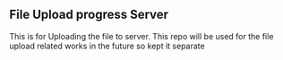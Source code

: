 ## File Upload progress Server

This is for Uploading the file to server.
This repo will be used for the file upload related works in the future so kept it separate
